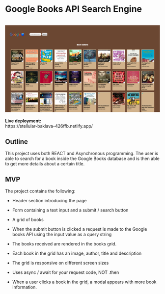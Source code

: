 # Google Books API Search Engine

<br />

<div style='text-align: center;'>
  <img src='./demo.png' alt='demo' />
</div>

<br />
<b>Live deployment:</b><br/>
https://stellular-baklava-426ffb.netlify.app/
<br/>

## Outline

This project uses both REACT and Asynchronous programming.
The user is able to search for a book inside the Google Books database and is then able to get more details about a certain title.

## MVP

The project contains the following:

-    Header section introducing the page
-    Form containing a text input and a submit / search button

-    A grid of books

-    When the submit button is clicked a request is made to the Google books API using the input value as a query string
-    The books received are rendered in the books grid.
-    Each book in the grid has an image, author, title and description
-    The grid is responsive on different screen sizes
-    Uses async / await for your request code, NOT .then

-    When a user clicks a book in the grid, a modal appears with more book information.
